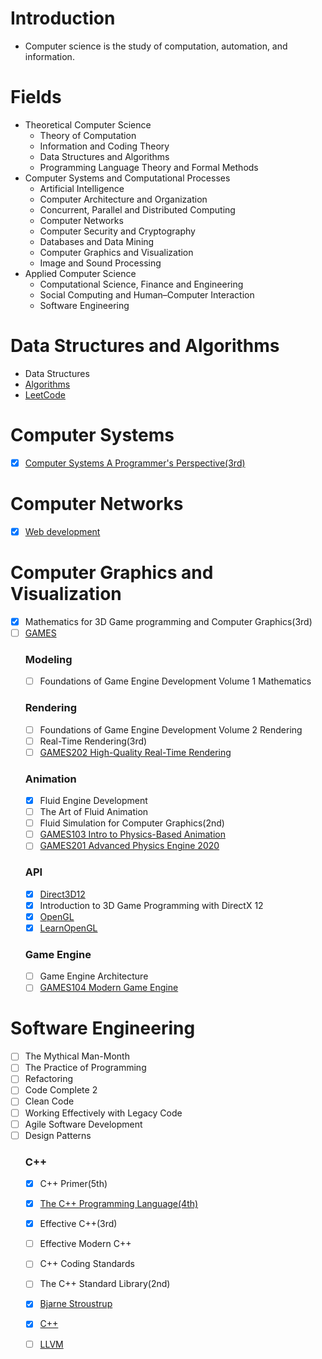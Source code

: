 # Introduction
 - Computer science is the study of computation, automation, and information.

# Fields
- Theoretical Computer Science
  - Theory of Computation
  - Information and Coding Theory
  - Data Structures and Algorithms
  - Programming Language Theory and Formal Methods
- Computer Systems and Computational Processes
    - Artificial Intelligence
    - Computer Architecture and Organization
    - Concurrent, Parallel and Distributed Computing
    - Computer Networks
    - Computer Security and Cryptography
    - Databases and Data Mining
    - Computer Graphics and Visualization 
    - Image and Sound Processing
- Applied Computer Science
    - Computational Science, Finance and Engineering
    - Social Computing and Human–Computer Interaction
    - Software Engineering

# Data Structures and Algorithms
-  Data Structures
-  [Algorithms](https://programmercarl.com)
-  [LeetCode](https://leetcode-cn.com)

# Computer Systems
- [x] [Computer Systems A Programmer's Perspective(3rd)](http://csapp.cs.cmu.edu/3e/home.html)

# Computer Networks
- [x] [Web development](https://www.youtube.com/watch?v=VfGW0Qiy2I0)

# Computer Graphics and Visualization
- [x] Mathematics for 3D Game programming and Computer Graphics(3rd)
- [ ] [GAMES](https://games-cn.org)
  ### Modeling
  - [ ] Foundations of Game Engine Development Volume 1 Mathematics
  ### Rendering
  - [ ] Foundations of Game Engine Development Volume 2 Rendering
  - [ ] Real-Time Rendering(3rd)
  - [ ] [GAMES202 High-Quality Real-Time Rendering](https://www.bilibili.com/video/BV1YK4y1T7yY)
  ### Animation
  - [x] Fluid Engine Development
  - [ ] The Art of Fluid Animation
  - [ ] Fluid Simulation for Computer Graphics(2nd)
  - [ ] [GAMES103 Intro to Physics-Based Animation](https://www.bilibili.com/video/BV12Q4y1S73g)
  - [ ] [GAMES201 Advanced Physics Engine 2020](https://www.bilibili.com/video/BV1ZK411H7Hc)
  ### API
  - [x] [Direct3D12](https://docs.microsoft.com/en-us/windows/win32/direct3d12/direct3d-12-graphics)
  - [x] Introduction to 3D Game Programming with DirectX 12
  - [x] [OpenGL](https://www.khronos.org/opengl/)
  - [x] [LearnOpenGL](https://learnopengl.com)
  ### Game Engine
  - [ ] Game Engine Architecture
  - [ ] [GAMES104 Modern Game Engine](https://www.bilibili.com/video/BV1oU4y1R7Km)
 
# Software Engineering
- [ ] The Mythical Man-Month
- [ ] The Practice of Programming
- [ ] Refactoring
- [ ] Code Complete 2
- [ ] Clean Code
- [ ] Working Effectively with Legacy Code
- [ ] Agile Software Development
- [ ] Design Patterns
  ### C++
  - [x] C++ Primer(5th)
  - [x] [The C++ Programming Language(4th)](https://www.stroustrup.com/4th.html)
  - [x] Effective C++(3rd)
  - [ ] Effective Modern C++
  - [ ] C++ Coding Standards
  - [ ] The C++ Standard Library(2nd)
  - [x] [Bjarne Stroustrup](https://www.stroustrup.com)
  - [x] [C++](https://isocpp.org)
  - [ ] [LLVM](https://www.llvm.org)
  

